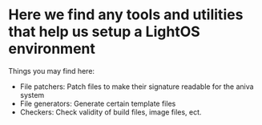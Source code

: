 # Here we find any tools and utilities that help us setup a LightOS environment

Things you may find here:
 - File patchers: Patch files to make their signature readable for the aniva system
 - File generators: Generate certain template files
 - Checkers: Check validity of build files, image files, ect.
